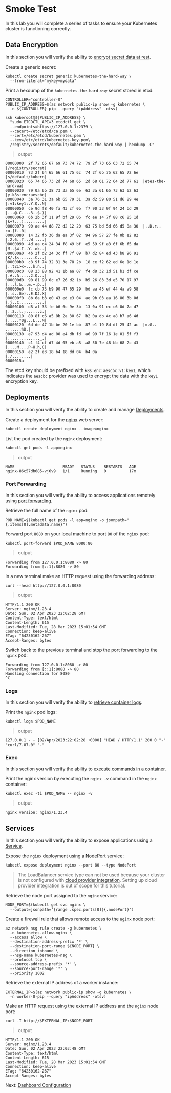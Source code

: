 # Smoke Test

In this lab you will complete a series of tasks to ensure your Kubernetes cluster is functioning correctly.

## Data Encryption

In this section you will verify the ability to [encrypt secret data at rest](https://kubernetes.io/docs/tasks/administer-cluster/encrypt-data/#verifying-that-data-is-encrypted).

Create a generic secret:

```shell
kubectl create secret generic kubernetes-the-hard-way \
  --from-literal="mykey=mydata"
```

Print a hexdump of the `kubernetes-the-hard-way` secret stored in etcd:

```shell
CONTROLLER="controller-0"
PUBLIC_IP_ADDRESS=$(az network public-ip show -g kubernetes \
  -n ${CONTROLLER}-pip --query "ipAddress" -otsv)

ssh kuberoot@${PUBLIC_IP_ADDRESS} \
  "sudo ETCDCTL_API=3 etcdctl get \
  --endpoints=https://127.0.0.1:2379 \
  --cacert=/etc/etcd/ca.pem \
  --cert=/etc/etcd/kubernetes.pem \
  --key=/etc/etcd/kubernetes-key.pem\
  /registry/secrets/default/kubernetes-the-hard-way | hexdump -C"
```

> output

```shell
00000000  2f 72 65 67 69 73 74 72  79 2f 73 65 63 72 65 74  |/registry/secret|
00000010  73 2f 64 65 66 61 75 6c  74 2f 6b 75 62 65 72 6e  |s/default/kubern|
00000020  65 74 65 73 2d 74 68 65  2d 68 61 72 64 2d 77 61  |etes-the-hard-wa|
00000030  79 0a 6b 38 73 3a 65 6e  63 3a 61 65 73 63 62 63  |y.k8s:enc:aescbc|
00000040  3a 76 31 3a 6b 65 79 31  3a d2 59 80 51 d6 89 4e  |:v1:key1:.Y.Q..N|
00000050  ce 9d f8 40 fa 43 cf 0b  f7 90 33 9f 94 24 bd 29  |...@.C....3..$.)|
00000060  6b 2b 3f 11 9f bf 29 06  fc ee 14 7f 88 c6 85 1d  |k+?...).........|
00000070  90 ae 44 d8 72 d2 12 20  63 75 bd 5d 66 d5 8a 30  |..D.r.. cu.]f..0|
00000080  14 32 fb 36 da ea 3f 02  94 96 57 27 fe 0b e2 82  |.2.6..?...W'....|
00000090  4d aa c4 24 34 f8 49 bf  e5 59 9f a3 6f 6b f5 da  |M..$4.I..Y..ok..|
000000a0  4b 2f d2 24 3c ff 7f 09  b7 d2 84 ed 43 b8 96 91  |K/.$<.......C...|
000000b0  c8 9f 74 32 31 3e 78 2b  18 ce f2 62 ed 6e 1d 1e  |..t21>x+...b.n..|
000000c0  08 23 88 92 41 1b aa 07  f4 d8 32 1d 51 b1 df ce  |.#..A.....2.Q...|
000000d0  90 81 99 6c e7 26 d2 1b  b5 26 83 3d e5 70 17 97  |...l.&...&.=.p..|
000000e0  fc cb 73 b9 90 47 65 29  bd aa 45 ef 44 4a a9 58  |..s..Ge)..E.DJ.X|
000000f0  8b 6a b3 e0 43 ed e3 04  ae 9b 03 aa 16 80 3b 0d  |.j..C.........;.|
00000100  d8 af 33 fe b6 6c 9e 3b  13 0a 91 ec c6 0d 7a d7  |..3..l.;......z.|
00000110  80 8f c6 a5 8b 2a 30 67  b2 0a db 4c a8 b7 a6 4d  |.....*0g...L...M|
00000120  6d de 47 1b be 20 1e bb  87 e1 19 8d df 25 42 ac  |m.G.. .......%B.|
00000130  e7 93 d4 ad 00 e4 db fd  a6 99 7f 16 1e 01 5f f3  |.............._.|
00000140  c1 f4 cf d7 4d 05 eb a8  a8 50 7e 48 bb 68 2c 43  |....M....P~H.h,C|
00000150  e2 2f e3 18 b4 18 dd 04  b4 0a                    |./........|
0000015a
```

The etcd key should be prefixed with `k8s:enc:aescbc:v1:key1`, which indicates the `aescbc` provider was used to encrypt the data with the `key1` encryption key.

## Deployments

In this section you will verify the ability to create and manage [Deployments](https://kubernetes.io/docs/concepts/workloads/controllers/deployment/).

Create a deployment for the [nginx](https://nginx.org/en/) web server:

```shell
kubectl create deployment nginx --image=nginx
```

List the pod created by the `nginx` deployment:

```shell
kubectl get pods -l app=nginx
```

> output

```shell
NAME                     READY   STATUS    RESTARTS   AGE
nginx-86c57db685-vj6v9   1/1     Running   0          17m
```

### Port Forwarding

In this section you will verify the ability to access applications remotely using [port forwarding](https://kubernetes.io/docs/tasks/access-application-cluster/port-forward-access-application-cluster/).

Retrieve the full name of the `nginx` pod:

```shell
POD_NAME=$(kubectl get pods -l app=nginx -o jsonpath="{.items[0].metadata.name}")
```

Forward port `8080` on your local machine to port `80` of the `nginx` pod:

```shell
kubectl port-forward $POD_NAME 8080:80
```

> output

```shell
Forwarding from 127.0.0.1:8080 -> 80
Forwarding from [::1]:8080 -> 80
```

In a new terminal make an HTTP request using the forwarding address:

```shell
curl --head http://127.0.0.1:8080
```

> output

```shell
HTTP/1.1 200 OK
Server: nginx/1.23.4
Date: Sun, 02 Apr 2023 22:02:28 GMT
Content-Type: text/html
Content-Length: 615
Last-Modified: Tue, 28 Mar 2023 15:01:54 GMT
Connection: keep-alive
ETag: "64230162-267"
Accept-Ranges: bytes
```

Switch back to the previous terminal and stop the port forwarding to the `nginx` pod:

```shell
Forwarding from 127.0.0.1:8080 -> 80
Forwarding from [::1]:8080 -> 80
Handling connection for 8080
^C
```

### Logs

In this section you will verify the ability to [retrieve container logs](https://kubernetes.io/docs/concepts/cluster-administration/logging/).

Print the `nginx` pod logs:

```shell
kubectl logs $POD_NAME
```

> output

```shell
127.0.0.1 - - [02/Apr/2023:22:02:28 +0000] "HEAD / HTTP/1.1" 200 0 "-" "curl/7.87.0" "-"
```

### Exec

In this section you will verify the ability to [execute commands in a container](https://kubernetes.io/docs/tasks/debug-application-cluster/get-shell-running-container/#running-individual-commands-in-a-container).

Print the nginx version by executing the `nginx -v` command in the `nginx` container:

```shell
kubectl exec -ti $POD_NAME -- nginx -v
```

> output

```shell
nginx version: nginx/1.23.4
```

## Services

In this section you will verify the ability to expose applications using a [Service](https://kubernetes.io/docs/concepts/services-networking/service/).

Expose the `nginx` deployment using a [NodePort](https://kubernetes.io/docs/concepts/services-networking/service/#nodeport) service:

```shell
kubectl expose deployment nginx --port 80 --type NodePort
```

> The LoadBalancer service type can not be used because your cluster is not configured with [cloud provider integration](https://kubernetes.io/docs/concepts/cluster-administration/cloud-providers/#azure). Setting up cloud provider integration is out of scope for this tutorial.

Retrieve the node port assigned to the `nginx` service:

```shell
NODE_PORT=$(kubectl get svc nginx \
  --output=jsonpath='{range .spec.ports[0]}{.nodePort}')
```

Create a firewall rule that allows remote access to the `nginx` node port:

```shell
az network nsg rule create -g kubernetes \
  -n kubernetes-allow-nginx \
  --access allow \
  --destination-address-prefix '*' \
  --destination-port-range ${NODE_PORT} \
  --direction inbound \
  --nsg-name kubernetes-nsg \
  --protocol tcp \
  --source-address-prefix '*' \
  --source-port-range '*' \
  --priority 1002
```

Retrieve the external IP address of a worker instance:

```shell
EXTERNAL_IP=$(az network public-ip show -g kubernetes \
  -n worker-0-pip --query "ipAddress" -otsv)
```

Make an HTTP request using the external IP address and the `nginx` node port:

```shell
curl -I http://$EXTERNAL_IP:$NODE_PORT
```

> output

```shell
HTTP/1.1 200 OK
Server: nginx/1.23.4
Date: Sun, 02 Apr 2023 22:03:48 GMT
Content-Type: text/html
Content-Length: 615
Last-Modified: Tue, 28 Mar 2023 15:01:54 GMT
Connection: keep-alive
ETag: "64230162-267"
Accept-Ranges: bytes
```

Next: [Dashboard Configuration](14-dashboard.md)
